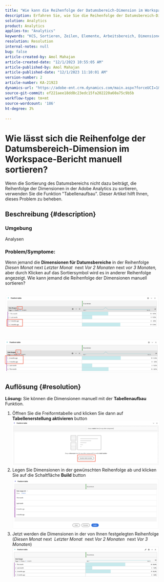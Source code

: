 ```yaml
---
title: "Wie kann die Reihenfolge der Datumsbereich-Dimension im Workspace-Bericht manuell sortiert werden?"
description: Erfahren Sie, wie Sie die Reihenfolge der Datumsbereich-Dimension in Analytics sortieren. Verwenden Sie die Funktion "Tabellenaufbau".
solution: Analytics
product: Analytics
applies-to: "Analytics"
keywords: "KCS, Sortieren, Zeilen, Elemente, Arbeitsbereich, Dimensionen, Sortieren, Reihenfolge, Analytics"
resolution: Resolution
internal-notes: null
bug: false
article-created-by: Amol Mahajan
article-created-date: "12/1/2023 10:55:05 AM"
article-published-by: Amol Mahajan
article-published-date: "12/1/2023 11:10:01 AM"
version-number: 2
article-number: KA-21923
dynamics-url: "https://adobe-ent.crm.dynamics.com/main.aspx?forceUCI=1&pagetype=entityrecord&etn=knowledgearticle&id=d5eef410-3890-ee11-8179-6045bd006b3d"
source-git-commit: ef221aee18dd8c23edc15fa202220a60a75c9b5b
workflow-type: tm+mt
source-wordcount: '186'
ht-degree: 3%

---
```


# Wie lässt sich die Reihenfolge der Datumsbereich-Dimension im Workspace-Bericht manuell sortieren?


Wenn die Sortierung des Datumsbereichs nicht dazu beiträgt, die Reihenfolge der Dimensionen in der Adobe Analytics zu sortieren, verwenden Sie die Funktion &quot;Tabellenaufbau&quot;. Dieser Artikel hilft Ihnen, dieses Problem zu beheben.

## Beschreibung {#description}


### <b>Umgebung</b>

Analysen



### <b>Problem/Symptome:</b>

Wenn jemand die <b>Dimensionen für Datumsbereiche</b> in der Reihenfolge *Diesen Monat* next *Letzter Monat*  next *Vor 2 Monaten* next *vor 3 Monaten,* aber durch Klicken auf das Sortiersymbol wird es in anderer Reihenfolge angezeigt.
Wie kann jemand die Reihenfolge der Dimensionen manuell sortieren?

 <br>![](assets/___d6eef410-3890-ee11-8179-6045bd006b3d___.png)<br> <br> <br>![](assets/___d8eef410-3890-ee11-8179-6045bd006b3d___.png)

## Auflösung {#resolution}

<b>Lösung:</b>
Sie können die Dimensionen manuell mit der <b>Tabellenaufbau</b> Funktion.

1. Öffnen Sie die Freiformtabelle und klicken Sie dann auf <b>Tabellenerstellung aktivieren</b> button ![](assets/d4eda136-2fcd-ed11-b597-6045bd006793.png)
2. Legen Sie Dimensionen in der gewünschten Reihenfolge ab und klicken Sie auf die Schaltfläche <b>Build</b> button![](assets/69497031-30cd-ed11-b597-6045bd006793.png)
3. Jetzt werden die Dimensionen in der von Ihnen festgelegten Reihenfolge (*Diesen Monat* next  *Letzter Monat*  next *Vor 2 Monaten*  next *Vor 3 Monaten*)![](assets/efb1744a-30cd-ed11-b597-6045bd006793.png)




